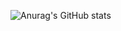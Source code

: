 ![Anurag's GitHub stats](https://github-readme-stats.vercel.app/api?username=SayHelloRoman&show_icons=true&theme=radical)
